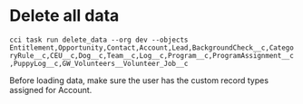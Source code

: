 # Delete all data

`cci task run delete_data --org dev --objects Entitlement,Opportunity,Contact,Account,Lead,BackgroundCheck__c,CategoryRule__c,CEU__c,Dog__c,Team__c,Log__c,Program__c,ProgramAssignment__c,PuppyLog__c,GW_Volunteers__Volunteer_Job__c`

Before loading data, make sure the user has the custom record types assigned for Account.
